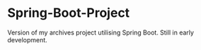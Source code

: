 # Spring-Boot-Project

Version of my archives project utilising Spring Boot. Still in early development.
